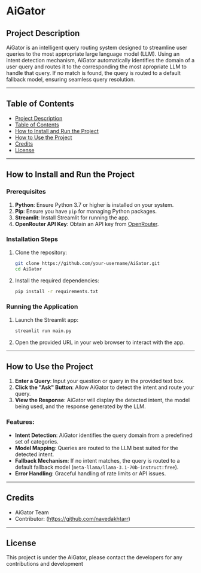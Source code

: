 # AiGator

## Project Description
AiGator is an intelligent query routing system designed to streamline user queries to the most appropriate large language model (LLM). Using an intent detection mechanism, AiGator automatically identifies the domain of a user query and routes it to the corresponding the most apropriate LLM to handle that query. If no match is found, the query is routed to a default fallback model, ensuring seamless query resolution.

---

## Table of Contents
- [Project Description](#project-description)
- [Table of Contents](#table-of-contents)
- [How to Install and Run the Project](#how-to-install-and-run-the-project)
- [How to Use the Project](#how-to-use-the-project)
- [Credits](#credits)
- [License](#license)

---

## How to Install and Run the Project

### Prerequisites
1. **Python**: Ensure Python 3.7 or higher is installed on your system.
2. **Pip**: Ensure you have `pip` for managing Python packages.
3. **Streamlit**: Install Streamlit for running the app.
4. **OpenRouter API Key**: Obtain an API key from [OpenRouter](https://openrouter.ai/).

### Installation Steps
1. Clone the repository:
    ```bash
    git clone https://github.com/your-username/AiGator.git
    cd AiGator
    ```
2. Install the required dependencies:
    ```bash
    pip install -r requirements.txt
    ```

### Running the Application
1. Launch the Streamlit app:
    ```bash
    streamlit run main.py
    ```
2. Open the provided URL in your web browser to interact with the app.

---

## How to Use the Project
1. **Enter a Query**: Input your question or query in the provided text box.
2. **Click the "Ask" Button**: Allow AiGator to detect the intent and route your query.
3. **View the Response**: AiGator will display the detected intent, the model being used, and the response generated by the LLM.

### Features:
- **Intent Detection**: AiGator identifies the query domain from a predefined set of categories.
- **Model Mapping**: Queries are routed to the LLM best suited for the detected intent.
- **Fallback Mechanism**: If no intent matches, the query is routed to a default fallback model (`meta-llama/llama-3.1-70b-instruct:free`).
- **Error Handling**: Graceful handling of rate limits or API issues.

---

## Credits
- AiGator Team
- Contributor: (https://github.com/navedakhtarr)

---

## License
This project is under the AiGator, please contact the developers for any contributions and development


